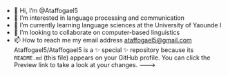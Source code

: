 - 👋 Hi, I’m @Ataffogael5
- 👀 I’m interested in language processing and communication
- 🌱 I’m currently learning language sciences at the University of Yaounde I
- 💞️ I’m looking to collaborate on computer-based linguistics
- 📫 How to reach me my email address ataffogael5@gmail.com
Ataffogael5/Ataffogael5 is a ✨ special ✨ repository because its `README.md` (this file) appears on your GitHub profile.
You can click the Preview link to take a look at your changes.
--->
